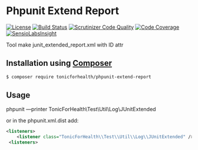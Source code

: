 # Phpunit Extend Report
[![License](https://img.shields.io/github/license/tonicforhealth/phpunit-extend-report.svg?maxAge=2592000)](LICENSE.md)
[![Build Status](https://travis-ci.org/tonicforhealth/phpunit-extend-report.svg?branch=master)](https://travis-ci.org/tonicforhealth/phpunit-extend-report)
[![Scrutinizer Code Quality](https://scrutinizer-ci.com/g/tonicforhealth/phpunit-extend-report/badges/quality-score.png?b=master)](https://scrutinizer-ci.com/g/tonicforhealth/phpunit-extend-report/?branch=master)
[![Code Coverage](https://scrutinizer-ci.com/g/tonicforhealth/phpunit-extend-report/badges/coverage.png?b=master)](https://scrutinizer-ci.com/g/tonicforhealth/phpunit-extend-report/?branch=master)
[![SensioLabsInsight](https://insight.sensiolabs.com/projects/6632c117-eefe-4031-b9a5-d29535be7b1e/mini.png)](https://insight.sensiolabs.com/projects/6632c117-eefe-4031-b9a5-d29535be7b1e)


Tool make junit_extended_report.xml with ID attr

## Installation using [Composer](http://getcomposer.org/)

```bash
$ composer require tonicforhealth/phpunit-extend-report
```

## Usage

phpunit —printer TonicForHealth\\Test\\Util\\Log\\JUnitExtended

or in the phpunit.xml.dist add:

```xml
<listeners>
    <listener class="TonicForHealth\\Test\\Util\\Log\\JUnitExtended" />
 <listeners>
```